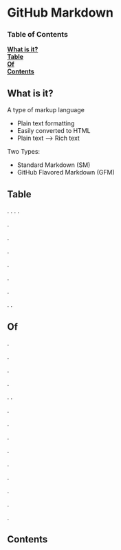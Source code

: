 # GitHub Markdown

### Table of Contents
**[What is it?](#what-is-it)**  
**[Table](#table)**  
**[Of](#of)**  
**[Contents](#contents)**  

## What is it?
A type of markup language
* Plain text formatting
* Easily converted to HTML
* Plain text --> Rich text

Two Types:
* Standard Markdown (SM)
* GitHub Flavored Markdown (GFM)

## Table 
.
.
.
.

.

.

.

.

.

.

.
.
## Of
.

.

.

.

.
.

.

.

.

.

.

.

.

.

.
## Contents
